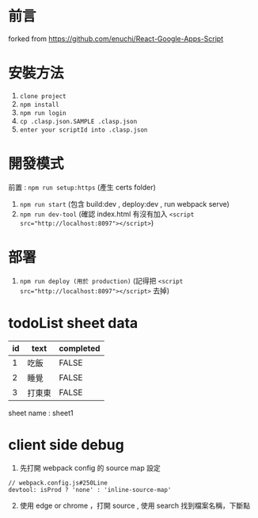 # 前言

forked from https://github.com/enuchi/React-Google-Apps-Script

# 安裝方法

1. `clone project`
2. `npm install`
3. `npm run login`
4. `cp .clasp.json.SAMPLE .clasp.json`
5. `enter your scriptId into .clasp.json`

# 開發模式

前置 : `npm run setup:https` (產生 certs folder)

1. `npm run start` (包含 build:dev , deploy:dev , run webpack serve)
2. `npm run dev-tool` (確認 index.html 有沒有加入 `<script src="http://localhost:8097"></script>`)

# 部署

1. `npm run deploy (用於 production)` (記得把 `<script src="http://localhost:8097"></script>` 去掉)

# todoList sheet data
| id  | text   | completed |
| --- | ------ | --------- |
| 1   | 吃飯   | FALSE     |
| 2   | 睡覺   | FALSE     |
| 3   | 打東東 | FALSE     |

sheet name : sheet1

# client side debug 

1. 先打開 webpack config 的 source map 設定
```
// webpack.config.js#250Line
devtool: isProd ? 'none' : 'inline-source-map'
```

2. 使用 edge or chrome ，打開 source , 使用 search 找到檔案名稱，下斷點